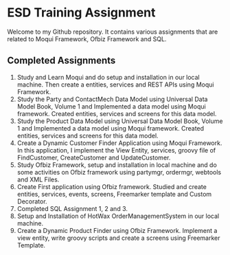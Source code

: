 # ESD Training Assignment

Welcome to my Github repository. It contains various assignments that are related to Moqui Framework, Ofbiz Framework and SQL.

## Completed Assignments
1. Study and Learn Moqui and do setup and installation in our local machine. Then create a entities, services and REST APIs using Moqui Framework.
2. Study the Party and ContactMech Data Model using Universal Data Model Book, Volume 1 and Implemented a data model using Moqui framework. Created entities, services and screens for this data model.
3. Study the Product Data Model using Universal Data Model Book, Volume 1 and Implemented a data model using Moqui framework. Created entities, services and screens for this data model.
4. Create a Dynamic Customer Finder Application using Moqui Framework. In this application, I implement the View Entity, services, groovy file of FindCustomer, CreateCustomer and UpdateCustomer.
5. Study Ofbiz Framework, setup and installation in local machine and do some activities on Ofbiz framework using partymgr, ordermgr, webtools and XML Files.
6. Create First application using Ofbiz framework. Studied and create entities, services, events, screens, Freemarker template and Custom Decorator.
7. Completed SQL Assignment 1, 2 and 3.
8. Setup and Installation of HotWax OrderManagementSystem in our local machine.
9. Create a Dynamic Product Finder using Ofbiz Framework. Implement a view entity, write groovy scripts and create a screens using Freemarker Template.
